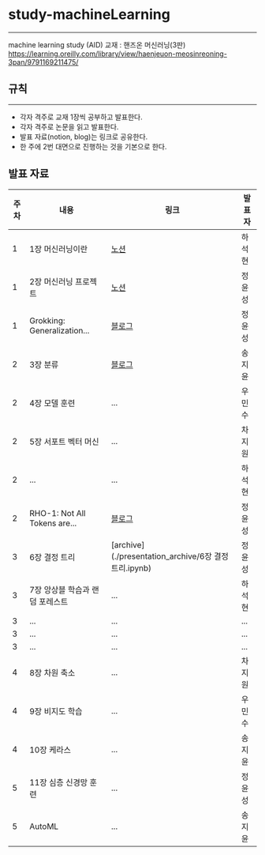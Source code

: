 # study-machineLearning
---
machine learning study (AID)
교재 : 핸즈온 머신러닝(3판)
<https://learning.oreilly.com/library/view/haenjeuon-meosinreoning-3pan/9791169211475/>

## 규칙
---
* 각자 격주로 교재 1장씩 공부하고 발표한다.
* 각자 격주로 논문을 읽고 발표한다.
* 발표 자료(notion, blog)는 링크로 공유한다.
* 한 주에 2번 대면으로 진행하는 것을 기본으로 한다.

## 발표 자료
|주차|내용|링크|발표자|
|---|----|---|---|
|1|1장 머신러닝이란|[노션](https://attractive-share-bc1.notion.site/1-2024-04-242b154be4fa448684f1937dd97aee34)|하석현|
|1|2장 머신러닝 프로젝트|[노션](https://www.notion.so/hands-on-machine-learning-2-f9abe273f5454a9984c04fe1ed79b451?pvs=4)|정윤성|
|1|Grokking: Generalization...|[블로그](https://yunseong.tistory.com/entry/Grokking-Generalization-Beyond-Overfitting-on-Small-Algorithmic-Datasets-논문-리뷰)|정윤성|
|2|3장 분류|[블로그](https://ai0-0jiyun.tistory.com/2)|송지윤|
|2|4장 모델 훈련|...|우민수|
|2|5장 서포트 벡터 머신|...|차지원|
|2|...|...|하석현|
|2|RHO-1: Not All Tokens are...|[블로그](https://yunseong.tistory.com/entry/RHO-1-Not-All-Tokens-are-What-You-Need-%EB%85%BC%EB%AC%B8-%EB%A6%AC%EB%B7%B0)|정윤성|
|3|6장 결정 트리|[archive](./presentation_archive/6장 결정 트리.ipynb)|정윤성|
|3|7장 앙상블 학습과 랜덤 포레스트|...|하석현|
|3|...|...|...|
|3|...|...|...|
|3|...|...|...|
|4|8장 차원 축소|...|차지원|
|4|9장 비지도 학습|...|우민수|
|4|10장 케라스|...|송지윤|
|5|11장 심층 신경망 훈련|...|정윤성|
|5|AutoML|...|송지윤|
